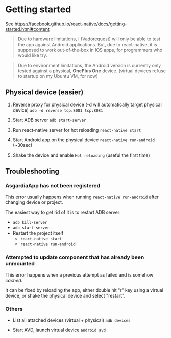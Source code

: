 # Getting started

See https://facebook.github.io/react-native/docs/getting-started.html#content

> Due to hardware limitations, I (Vadorequest) will only be able to test the app against Android applications.
But, due to react-native, it is supposed to work out-of-the-box in IOS apps, for programmers who would like try.

> Due to environment limitations, the Android version is currently only tested against a physical, **OnePlus One** device. 
(virtual devices refuse to startup on my Ubuntu VM, for now)

## Physical device (easier)

1.  Reverse proxy for physical device (-d will automatically target physical device)
`adb -d reverse tcp:8081 tcp:8081`

1. Start ADB server
`adb start-server`

1. Run react-native server for hot reloading
`react-native start`

1. Start Android app on the physical device
`react-native run-android` (~30sec)

1. Shake the device and enable `Hot reloading` (useful the first time)


## Troubleshooting

### AsgardiaApp has not been registered

This error usually happens when running `react-native run-android` after changing device or project.

The easiest way to get rid of it is to restart ADB server:

- `adb kill-server`
- `adb start-server`
- Restart the project itself
    - `react-native start`
    - `react-native run-android`
    
    
### Attempted to update component that has already been unmounted

This error happens when a previous attempt as failed and is somehow *cached*.

It can be fixed by reloading the app, 
either double hit "r" key using a virtual device, 
or shake the physical device and select "restart".

### Others

- List all attached devices (virtual + physical)
`adb devices`


- Start AVD, launch virtual device
`android avd`

